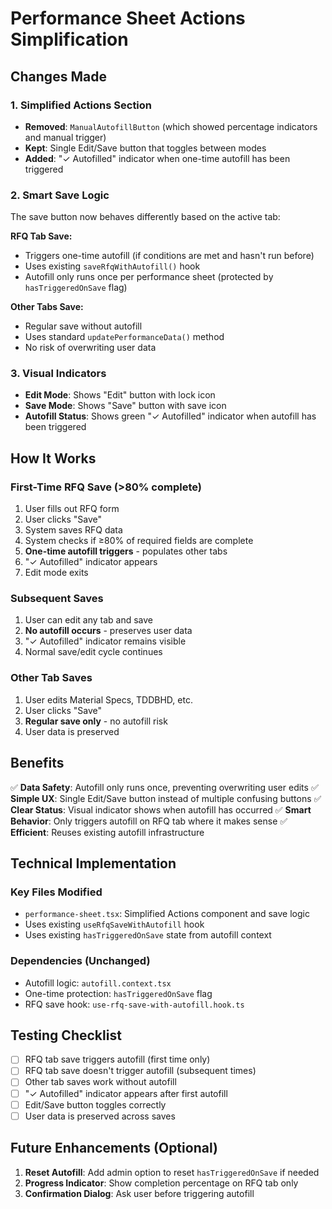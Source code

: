 # Performance Sheet Actions Simplification

## Changes Made

### 1. **Simplified Actions Section**
- **Removed**: `ManualAutofillButton` (which showed percentage indicators and manual trigger)
- **Kept**: Single Edit/Save button that toggles between modes
- **Added**: "✓ Autofilled" indicator when one-time autofill has been triggered

### 2. **Smart Save Logic**
The save button now behaves differently based on the active tab:

**RFQ Tab Save:**
- Triggers one-time autofill (if conditions are met and hasn't run before)
- Uses existing `saveRfqWithAutofill()` hook
- Autofill only runs once per performance sheet (protected by `hasTriggeredOnSave` flag)

**Other Tabs Save:**
- Regular save without autofill
- Uses standard `updatePerformanceData()` method
- No risk of overwriting user data

### 3. **Visual Indicators**
- **Edit Mode**: Shows "Edit" button with lock icon
- **Save Mode**: Shows "Save" button with save icon  
- **Autofill Status**: Shows green "✓ Autofilled" indicator when autofill has been triggered

## How It Works

### **First-Time RFQ Save (>80% complete)**
1. User fills out RFQ form
2. User clicks "Save" 
3. System saves RFQ data
4. System checks if ≥80% of required fields are complete
5. **One-time autofill triggers** - populates other tabs
6. "✓ Autofilled" indicator appears
7. Edit mode exits

### **Subsequent Saves**
1. User can edit any tab and save
2. **No autofill occurs** - preserves user data
3. "✓ Autofilled" indicator remains visible
4. Normal save/edit cycle continues

### **Other Tab Saves**
1. User edits Material Specs, TDDBHD, etc.
2. User clicks "Save"
3. **Regular save only** - no autofill risk
4. User data is preserved

## Benefits

✅ **Data Safety**: Autofill only runs once, preventing overwriting user edits
✅ **Simple UX**: Single Edit/Save button instead of multiple confusing buttons
✅ **Clear Status**: Visual indicator shows when autofill has occurred
✅ **Smart Behavior**: Only triggers autofill on RFQ tab where it makes sense
✅ **Efficient**: Reuses existing autofill infrastructure

## Technical Implementation

### Key Files Modified
- `performance-sheet.tsx`: Simplified Actions component and save logic
- Uses existing `useRfqSaveWithAutofill` hook
- Uses existing `hasTriggeredOnSave` state from autofill context

### Dependencies (Unchanged)
- Autofill logic: `autofill.context.tsx`
- One-time protection: `hasTriggeredOnSave` flag
- RFQ save hook: `use-rfq-save-with-autofill.hook.ts`

## Testing Checklist

- [ ] RFQ tab save triggers autofill (first time only)
- [ ] RFQ tab save doesn't trigger autofill (subsequent times)
- [ ] Other tab saves work without autofill
- [ ] "✓ Autofilled" indicator appears after first autofill
- [ ] Edit/Save button toggles correctly
- [ ] User data is preserved across saves

## Future Enhancements (Optional)

1. **Reset Autofill**: Add admin option to reset `hasTriggeredOnSave` if needed
2. **Progress Indicator**: Show completion percentage on RFQ tab only
3. **Confirmation Dialog**: Ask user before triggering autofill